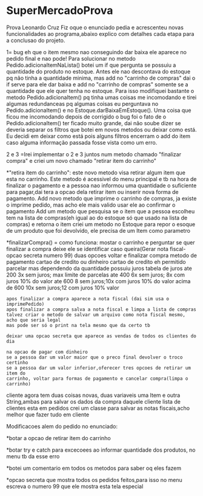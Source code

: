 # SuperMercadoProva
Prova Leonardo Cruz
Fiz oque o enunciado pedia e acrescenteu novas funcionalidades ao programa,abaixo explico com detalhes cada etapa para a conclusao do projeto.

1= bug eh que o item mesmo nao conseguindo dar baixa ele aparece no pedido final e nao pode! 
Para solucionar no metodo Pedido.adicionaItemNaLista() botei um if que pergunta se possuiu a quantidade do produto no estoque.
Antes ele nao descontava do estoque pq não tinha a quantidade minima, mas add no "carrinho de compras" dai o if serve para ele dar
baixa e add no "carrinho de compras" somente se a quantidade que ele quer tenha no estoque. Para isso modifiquei bastante o metodo
Pedido.adicionaItem() pq tinha umas coisas me incomodando e tirei algumas redundanceas pq algumas coisas eu perguntava no Pedido.adicionaItem()
e no Estoque.darBaixaEmEstoque(). Uma coisa que ficou me incomodando depois de corrigido o bug foi o fato de o Pedido.adicionaItem() ter ficado muito
grande, dai não soube dizer se deveria separar os filtros que botei em novos metodos ou deixar como está. Eu decidi em deixar como está pois alguns filtros
encerram o add do item caso alguma informação passada fosse vista como um erro.


2 e 3 =Irei implementar o 2 e 3 juntos num metodo chamado "finalizar compra" e criei um novo chamado "retirar item do carrinho"

*"retira item do carrinho": este novo metodo visa retirar algum item que esta no carrinho. Este metodo é acessivel do menu principal e tb na hora de 
finalizar o pagamento e a pessoa nao informou uma quantidade o suficiente para pagar,dai tera a opcao dela retirar item ou inserir nova forma de 
pagamento. 
Add novo metodo que imprime o carrinho de compras, ja existe o imprime pedido, mas acho ele mais valido usar ele ao confirmar o pagamento
Add um metodo que pesquisa se o item que a pessoa escolheu tem na lista de compras(eh igual ao do estoque só que usado na lista de compras) e retorna o item
criei um metodo no Estoque para repor o esoque de um produto que foi devolvido, ele precisa de um Item como parametro

*finalizarCompra() = como funciona:
    mostar o carrinho e perguntar se quer finalizar a compra
 deixe ele se identificar caso queira(Gerar nota fiscal-opcao secreta numero 99)
    duas opcoes voltar e finalizar compra
    metodo de pagamento 
    cartao de credito ou dinheiro
    cartao de credito eh permitido parcelar mas dependendo da quantidade possuiu juros
    tabela de juros
    ate 200 3x sem juros; max limite de parcelas
    ate 400 6x sem juros; 8x com juros 10% do valor 
    ate 600 8 sem juros;10x com juros 10% do valor
    acima de 600 10x sem juros;12 com juros 10% valor

    apos finalizar a compra aparece a nota fiscal (dai sim usa o imprimePedido)
    apos finalizar a compra salva a nota fiscal e limpa a lista de compras
    talvez criar o metodo de salvar um arquivo como nota fiscal mesmo, acho que seria legal
    mas pode ser só o print na tela mesmo que da certo tb 

    deixar uma opcao secreta que aparece as vendas de todos os clientes do dia

    na opcao de pagar com dinheiro
    se a pessoa dar um valor maior que o preco final devolver o troco certinho
    se a pessoa dar um valor inferior,oferecer tres opcoes de retirar um item do
    carrinho, voltar para formas de pagamento e cancelar compra(limpa o carrinho)

cliente agora tem duas coisas novas, duas variaveis uma Item e outra String,ambas para salvar
os dados da compra daquele cliente lista de clientes esta em pedidos
crei um classe para salvar as notas fiscais,acho melhor que fazer tudo em cliente



Modificacoes alem do pedido no enunciado:

*botar a opcao de retirar item do carrinho

*botar try e catch para excecoees ao informar 
quantidade dos produtos, no menu tb da esse erro

*botei um comentario em todos os metodos para saber oq eles fazem 

*opcao secreta que mostra todos os pedidos feitos,para isso no menu escreva o 
numero 99 que ele mostra esta tela especial




